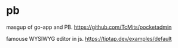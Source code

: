 # pb

masgup of go-app and PB.
https://github.com/TcMits/pocketadmin


famouse WYSIWYG editor in js.
https://tiptap.dev/examples/default
